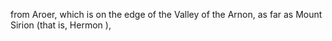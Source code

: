 from Aroer, which is on the edge of the Valley of the Arnon, as far as Mount Sirion (that is, Hermon ),
